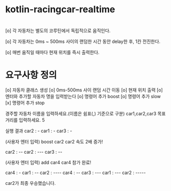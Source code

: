 # kotlin-racingcar-realtime


# 
[o] 각 자동차는 별도의 코루틴에서 독립적으로 움직인다.

[o] 각 자동차는 0ms ~ 500ms 사이의 랜덤한 시간 동안 delay한 후, 1칸 전진한다.

[o] 매번 움직일 때마다 현재 위치를 즉시 출력한다.

# 요구사항 정의
[o] 자동차 클래스 생성
[o] 0ms-500ms 사이 랜덤 시간 이동
[o] 현재 위치 출력
[o] 엔터와 추가할 자동차 명을 입력받는다
[o] 명령어 추가 boost
[o] 명령어 추가 slow
[x] 명령어 추가 stop


경주할 자동차 이름을 입력하세요.(이름은 쉼표(,) 기준으로 구분)
car1,car2,car3
목표 거리를 입력하세요.
5

실행 결과
car2 : -
car1 : -
car3 : -

(사용자 엔터 입력)
boost car2
car2 속도 2배 증가!

car2 : --
car2 : ---
car3 : --

(사용자 엔터 입력)
add car4
car4 참가 완료!

car4 : -
car1 : --
car2 : ----
car4 : --
car3 : ---
car1 : ---
car2 : -----

car2가 최종 우승했습니다.
